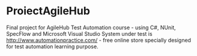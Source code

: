 # ProiectAgileHub
Final project for AgileHub Test Automation course - using C#, NUnit, SpecFlow and Microsoft Visual Studio
System under test is http://www.automationpractice.com/ - free online store specially designed for test automation learning purpose.
 
